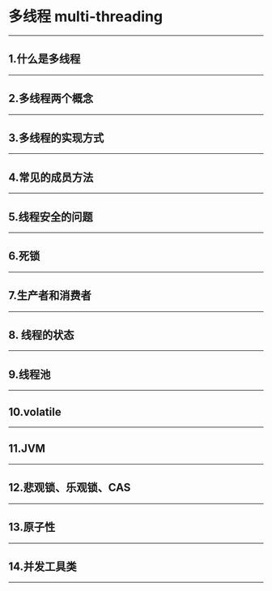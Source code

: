 # 多线程 multi-threading


---



## 1.什么是多线程



---



## 2.多线程两个概念



---




## 3.多线程的实现方式




---




## 4.常见的成员方法




---



## 5.线程安全的问题



---



## 6.死锁



---



## 7.生产者和消费者



---



## 8. 线程的状态



---



## 9.线程池



---



## 10.volatile



---


## 11.JVM



---



## 12.悲观锁、乐观锁、CAS



---



## 13.原子性



---




## 14.并发工具类

---






